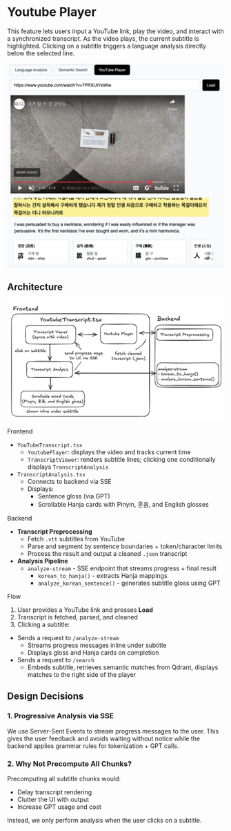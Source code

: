 # Youtube Player

This feature lets users input a YouTube link, play the video, and interact with a synchronized transcript. As the video plays, the current subtitle is highlighted. Clicking on a subtitle triggers a language analysis directly below the selected line. 

<img src="./player-example.png" alt="Player Example" width="600"/>

## Architecture

<img src="./youtube-player-pipeline.png" alt="YouTube Player Pipeline" width="800"/>

Frontend
- `YouTubeTranscript.tsx`
  - `YoutubePlayer`: displays the video and tracks current time
  - `TranscriptViewer`: renders subtitle lines; clicking one conditionally displays `TranscriptAnalysis`
- `TranscriptAnalysis.tsx`
  - Connects to backend via SSE
  - Displays:
    - Sentence gloss (via GPT)
    - Scrollable Hanja cards with Pinyin, 훈음, and English glosses

Backend
- **Transcript Preprocessing**
  - Fetch `.vtt` subtitles from YouTube
  - Parse and segment by sentence boundaries + token/character limits
  - Process the result and output a cleaned `.json` transcript
- **Analysis Pipeline**
  - `analyze-stream` - SSE endpoint that streams progress + final result
    - `korean_to_hanja()` - extracts Hanja mappings
    - `analyze_korean_sentence()` - generates subtitle gloss using GPT 

Flow
1. User provides a YouTube link and presses **Load**
2. Transcript is fetched, parsed, and cleaned
3. Clicking a subtitle:
  - Sends a request to `/analyze-stream`
    - Streams progress messages inline under subtitle
    - Displays gloss and Hanja cards on completion
  - Sends a request to `/search`
    - Embeds subtitle, retrieves semantic matches from Qdrant, displays matches to the right side of the player

## Design Decisions

### 1. Progressive Analysis via SSE
We use Server-Sent Events to stream progress messages to the user. This gives the user feedback and avoids waiting without notice while the backend applies grammar rules for tokenization + GPT calls.

### 2. Why Not Precompute All Chunks?
Precomputing all subtitle chunks would:
- Delay transcript rendering
- Clutter the UI with output
- Increase GPT usage and cost

Instead, we only perform analysis when the user clicks on a subtitle.